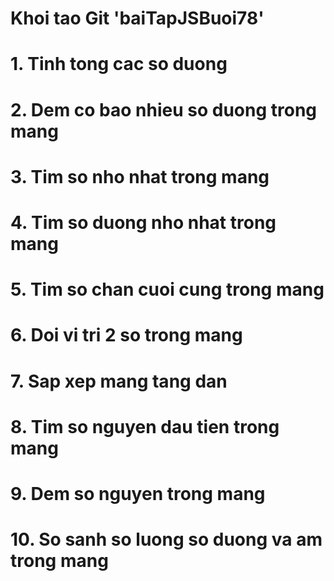 # Khoi tao Git 'baiTapJSBuoi78'
# 1. Tinh tong cac so duong
# 2. Dem co bao nhieu so duong trong mang
# 3. Tim so nho nhat trong mang
# 4. Tim so duong nho nhat trong mang
# 5. Tim so chan cuoi cung trong mang
# 6. Doi vi tri 2 so trong mang
# 7. Sap xep mang tang dan
# 8. Tim so nguyen dau tien trong mang
# 9. Dem so nguyen trong mang
# 10. So sanh so luong so duong va am trong mang